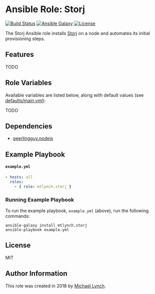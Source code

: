 # Ansible Role: Storj

[![Build Status](https://travis-ci.org/mtlynch/ansible-role-storj.svg?branch=master)](https://travis-ci.org/mtlynch/ansible-role-storj)
[![Ansible Galaxy](https://img.shields.io/badge/ansible--galaxy-storj-blue.svg?style=flat-square)](https://galaxy.ansible.com/mtlynch/storj)
[![License](http://img.shields.io/:license-mit-blue.svg?style=flat-square)](LICENSE)

The Storj Ansible role installs [Storj](https://storj.io/) on a node and automates its initial provisioning steps.

## Features

TODO

## Role Variables

Available variables are listed below, along with default values (see [defaults/main.yml](defaults/main.yml)):

TODO

## Dependencies

* [geerlingguy.nodejs](https://galaxy.ansible.com/geerlingguy/nodejs/)

## Example Playbook

#### `example.yml`

```yaml
- hosts: all
  roles:
    - { role: mtlynch.storj }
```

### Running Example Playbook

To run the example playbook, `example.yml` (above), run the following commands:

```shell
ansible-galaxy install mtlynch.storj
ansible-playbook example.yml
```

## License

MIT

## Author Information

This role was created in 2018 by [Michael Lynch](https://mtlynch.io).
